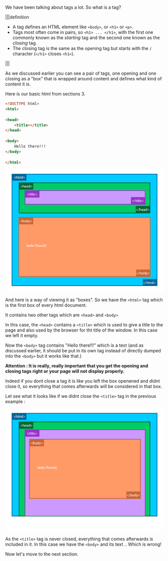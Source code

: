 We have been talking about tags a lot. So what is a tag?

|||definition
- A tag defines an HTML element like `<body>`, or `<h1>` or `<p>`.
- Tags most often come in pairs, so `<h1> ... </h1>`, with the first one commonly known as the *starting* tag and the second one known as the *closing* tag.
- The closing tag is the same as the opening tag but starts with the `/` character (`</h1>` closes `<h1>`).

|||

As we discussed earlier you can see a pair of tags, one opening and one closing as a "box" that is wrapped around content and defines what kind of content it is.

Here is our basic html from sections 3.

``` html
<!DOCTYPE html>
<html>

<head>
    <title></title>
</head>

<body>
    Hello there!!!
</body>

</html>
```

![](.guides/img/html_boxes.png)

And here is a way of viewing it as "boxes".
So we have the `<html>` tag which is the first box of every html document.

It contains two other tags which are `<head>` and `<body>`

In this case, the `<head>` contains a `<title>` which is used to give a title to the page and also used by the browser for tht title of the window. In this case we left it empty.

Now the `<body>` tag contains "Hello there!!!" which is a text (and as discussed earlier, it should be put in its own tag instead of directly dumped into the `<body>` but it works like that.)


**Attention : It is really, really important that you get the opening and closing tags right or your page will not display properly.**

Indeed if you dont close a tag it is like you left the box openened and didnt close it, so everything that comes afterwards will be considered in that box.

Let see what it looks like if we didnt close the `<title>` tag in the previous example :

![](.guides/img/html_boxes_error.png)

As the `<title>` tag is never closed, everything that comes afterwards is included in it. In this case we have the `<body>` and its text .. Which is wrong!

Now let's move to the next section.



